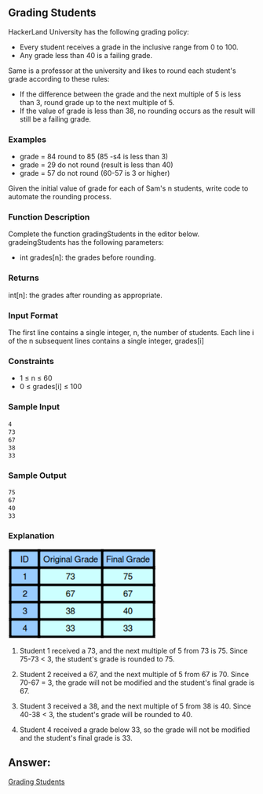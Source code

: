 ## Grading Students

HackerLand University has the following grading policy:

* Every student receives a grade in the inclusive range from 0 to 100.
* Any grade less than 40 is a failing grade.

Same is a professor at the university and likes to round each student's grade according to these rules:

* If the difference between the grade and the next multiple of 5 is less than 3, round grade up to the next multiple of 5.
* If the value of grade is less than 38, no rounding occurs as the result will still be a failing grade.

### Examples

* grade = 84 round to 85 (85 -s4 is less than 3)
* grade = 29 do not round (result is less than 40)
* grade = 57 do not round (60-57 is 3 or higher)

Given the initial value of grade for each of Sam's n students, write code to automate the rounding process.

### Function Description
Complete the function gradingStudents in the editor below.
gradeingStudents has the following parameters:
* int grades[n]: the grades before rounding.

### Returns
int[n]: the grades after rounding as appropriate.

### Input Format
The first line contains a single integer, n, the number of students.
Each line i of the n subsequent lines contains a single integer, grades[i]

### Constraints
* 1 ≤ n ≤ 60
* 0 ≤ grades[i] ≤ 100

### Sample Input 
    4
    73
    67
    38
    33

### Sample Output
    75
    67
    40
    33

### Explanation
<img src="../Img/gradingStudent1.png" width="300">

1. Student 1 received a 73, and the next multiple of 5 from 73 is 75. Since 75-73 < 3, the student's grade is rounded to 75.

2. Student 2 received a 67, and the next multiple of 5 from 67 is 70. Since 70-67 = 3, the grade will not be modified and the student's final grade is 67.

3. Student 3 received a 38, and the next multiple of 5 from 38 is 40. Since 40-38 < 3, the student's grade will be rounded to 40.

4. Student 4 received a grade below 33, so the grade will not be modified and the student's final grade is 33.

## Answer:

[Grading Students](https://github.com/AbhilashTUofficial/Problem-Solving/Grading-Students/ANSWER/gradingStudents.py)